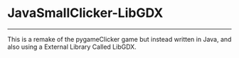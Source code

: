 # JavaSmallClicker-LibGDX

________________________________________________________
This is a remake of the pygameClicker game but instead written in Java,
and also using a External Library Called  LibGDX.

